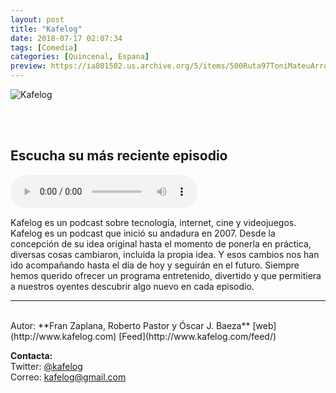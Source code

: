 ```yaml
---
layout: post
title: "Kafelog"
date: 2018-07-17 02:07:34
tags: [Comedia]
categories: [Quincenal, Espana]
preview: https://ia801502.us.archive.org/5/items/500Ruta97ToniMateuArrom/300-kflog-FranZaplana.jpg
---
```


![Kafelog](https://ia801502.us.archive.org/5/items/500Ruta97ToniMateuArrom/500-Kflog-FranZaplana.jpg)

<br/>
<br/>

## Escucha su más reciente episodio

<!--reproductor-feed=http://www.kafelog.com/feed/-->
<!--reproductor-start-->
<audio id="audio" preload="auto" controls="" src="http://feedproxy.google.com/~r/kafelog/~5/kJn2pNAVVTY/kafelog_espresso038.mp3"></audio>
<!--reproductor-end-->

Kafelog es un podcast sobre tecnología, internet, cine y videojuegos. Kafelog es un podcast que inició su andadura en 2007. Desde la concepción de su idea original hasta el momento de ponerla en práctica, diversas cosas cambiaron, incluida la propia idea. Y esos cambios nos han ido acompañando hasta el día de hoy y seguirán en el futuro. Siempre hemos querido ofrecer un programa entretenido, divertido y que permitiera a nuestros oyentes descubrir algo nuevo en cada episodio.

_ _ _

<br>
Autor: **Fran Zaplana, Roberto Pastor y Óscar J. Baeza**  
[web](http://www.kafelog.com)  
[Feed](http://www.kafelog.com/feed/)  



**Contacta:**  
Twitter: [@kafelog](https://twitter.com/kafelog)  
Correo: [kafelog@gmail.com](mailto:kafelog@gmail.com)  
